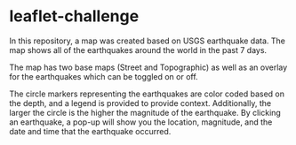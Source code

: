 # leaflet-challenge

In this repository, a map was created based on USGS earthquake data. The map shows all of the earthquakes around the world in the past 7 days.

The map has two base maps (Street and Topographic) as well as an overlay for the earthquakes which can be toggled on or off.

The circle markers representing the earthquakes are color coded based on the depth, and a legend is provided to provide context. Additionally, the larger the circle is the higher the magnitude of the earthquake. By clicking an earthquake, a pop-up will show you the location, magnitude, and the date and time that the earthquake occurred.
